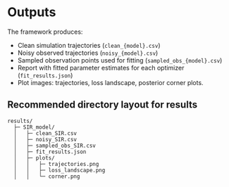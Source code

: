 # Outputs

The framework produces:
- Clean simulation trajectories (`clean_{model}.csv`)
- Noisy observed trajectories (`noisy_{model}.csv`)
- Sampled observation points used for fitting (`sampled_obs_{model}.csv`)
- Report with fitted parameter estimates for each optimizer (`fit_results.json`)
- Plot images: trajectories, loss landscape, posterior corner plots.

## Recommended directory layout for results

```
results/
  ├─ SIR_model/
  │   ├─ clean_SIR.csv
  │   ├─ noisy_SIR.csv
  │   ├─ sampled_obs_SIR.csv
  │   ├─ fit_results.json
  │   ├─ plots/
  │   │   ├─ trajectories.png
  │   │   ├─ loss_landscape.png
  │   │   └─ corner.png
```